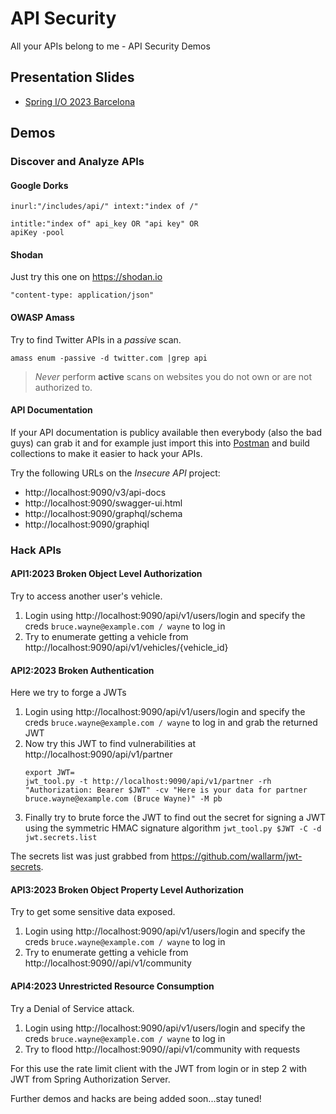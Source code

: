# API Security
All your APIs belong to me - API Security Demos

## Presentation Slides

* [Spring I/O 2023 Barcelona](presentations/spring_io_2023/All_your_APIs_are_mine_springio_2023.pdf)

## Demos

### Discover and Analyze APIs

#### Google Dorks

```
inurl:"/includes/api/" intext:"index of /"
```

```
intitle:"index of" api_key OR "api key" OR
apiKey -pool
```

#### Shodan

Just try this one on https://shodan.io

```http request
"content-type: application/json"
```

#### OWASP Amass

Try to find Twitter APIs in a _passive_ scan.

```shell
amass enum -passive -d twitter.com |grep api
```

> _Never_ perform __active__ scans on websites you do not own or are not authorized to. 

#### API Documentation

If your API documentation is publicy available then everybody (also the bad guys) can grab it and for example just import this into [Postman](https://www.postman.com/) and build collections to make it easier to hack your APIs.

Try the following URLs on the _Insecure API_ project:

* http://localhost:9090/v3/api-docs
* http://localhost:9090/swagger-ui.html
* http://localhost:9090/graphql/schema
* http://localhost:9090/graphiql

### Hack APIs

#### API1:2023 Broken Object Level Authorization

Try to access another user's vehicle.

1. Login using http://localhost:9090/api/v1/users/login
   and specify the creds `bruce.wayne@example.com / wayne` to log in
2. Try to enumerate getting a vehicle from http://localhost:9090/api/v1/vehicles/{vehicle_id}

#### API2:2023 Broken Authentication

Here we try to forge a JWTs 

1. Login using http://localhost:9090/api/v1/users/login
   and specify the creds `bruce.wayne@example.com / wayne` to log in and grab the returned JWT
2. Now try this JWT to find vulnerabilities at http://localhost:9090/api/v1/partner
   ```shell
   export JWT=
   jwt_tool.py -t http://localhost:9090/api/v1/partner -rh "Authorization: Bearer $JWT" -cv "Here is your data for partner bruce.wayne@example.com (Bruce Wayne)" -M pb
   ```
3. Finally try to brute force the JWT to find out the secret for signing a JWT using the symmetric HMAC signature algorithm
 `jwt_tool.py $JWT -C -d jwt.secrets.list`

The secrets list was just grabbed from https://github.com/wallarm/jwt-secrets.

#### API3:2023 Broken Object Property Level Authorization

Try to get some sensitive data exposed.

1. Login using http://localhost:9090/api/v1/users/login
   and specify the creds `bruce.wayne@example.com / wayne` to log in
2. Try to enumerate getting a vehicle from http://localhost:9090//api/v1/community

#### API4:2023 Unrestricted Resource Consumption

Try a Denial of Service attack.

1. Login using http://localhost:9090/api/v1/users/login
   and specify the creds `bruce.wayne@example.com / wayne` to log in
2. Try to flood http://localhost:9090//api/v1/community with requests

For this use the rate limit client with the JWT from login or in step 2 with JWT from Spring Authorization Server.

Further demos and hacks are being added soon...stay tuned!